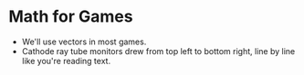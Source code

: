 # Math for Games

* We'll use vectors in most games.&#x20;
* Cathode ray tube monitors drew from top left to bottom right, line by line like you're reading text.

